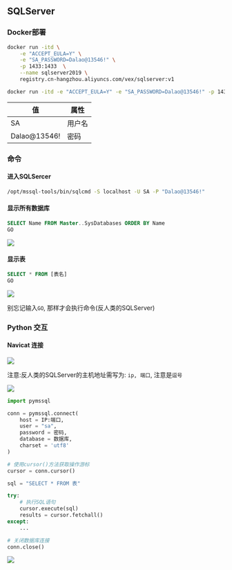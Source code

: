 <!--
 * @Description: 
 * @Version: 1.0
 * @Author: DaLao
 * @Email: dalao_li@163.com
 * @Date: 2021-02-04 23:48:41
 * @LastEditors: DaLao
 * @LastEditTime: 2022-05-06 23:33:54
-->

## SQLServer


### Docker部署


```sh
docker run -itd \
    -e "ACCEPT_EULA=Y" \
    -e "SA_PASSWORD=Dalao@13546!" \
    -p 1433:1433  \
    --name sqlserver2019 \
    registry.cn-hangzhou.aliyuncs.com/vex/sqlserver:v1
```

```sh
docker run -itd -e "ACCEPT_EULA=Y" -e "SA_PASSWORD=Dalao@13546!" -p 1433:1433 --name sqlserver2019 registry.cn-hangzhou.aliyuncs.com/vex/sqlserver:v1
```

| 值           | 属性   |
| ------------ | ------ |
| SA           | 用户名 |
| Dalao@13546! | 密码   |


### 命令


#### 进入SQLSercer

```sh
/opt/mssql-tools/bin/sqlcmd -S localhost -U SA -P "Dalao@13546!"
```


#### 显示所有数据库

```sql
SELECT Name FROM Master..SysDatabases ORDER BY Name
GO
```

![](https://cdn.hurra.ltd/img/20201012110513.png)


#### 显示表

```sql
SELECT * FROM [表名]
GO
```

![](https://cdn.hurra.ltd/img/20201012130931.png)

别忘记输入`GO`, 那样才会执行命令(反人类的SQLServer)



### Python 交互


#### Navicat 连接

![](https://cdn.hurra.ltd/img/20201012105710.png)

注意:反人类的SQLServer的主机地址需写为: `ip, 端口`, 注意是`逗号`

![](https://cdn.hurra.ltd/img/20201012130100.png)

```py
import pymssql

conn = pymssql.connect(
    host = IP:端口, 
    user = "sa", 
    password = 密码, 
    database = 数据库, 
    charset = 'utf8'
)

# 使用cursor()方法获取操作游标
cursor = conn.cursor()

sql = "SELECT * FROM 表"

try:
    # 执行SQL语句
    cursor.execute(sql)
    results = cursor.fetchall()
except:
    ...

# 关闭数据库连接
conn.close()
```

![](https://cdn.hurra.ltd/img/20201012180210.png)